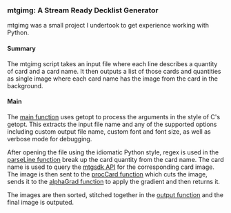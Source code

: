 ### mtgimg: A Stream Ready Decklist Generator

mtgimg was a small project I undertook to get experience working with Python.

#### Summary
The mtgimg script takes an input file where each line describes a quantity of card and a card name. It then outputs a list of those cards and quantities as single image where each card name has the image from the card in the background.

#### Main
The [main function](https://github.com/DFXLuna/mtgimg/blob/master/mtgimg.py#L19-95) uses getopt to process the arguments in the style of C's getopt. This extracts the input file name and any of the supported options including custom output file name, custom font and font size, as well as verbose mode for debugging.

After opening the file using the idiomatic Python style, regex is used in the [parseLine function](https://github.com/DFXLuna/mtgimg/blob/master/mtgimg.py#L147-154) break up the card quantity from the card name. The card name is used to query the [mtgsdk API](https://github.com/MagicTheGathering/mtg-sdk-python) for the corresponding card image. The image is then sent to the [procCard function](https://github.com/DFXLuna/mtgimg/blob/master/mtgimg.py#L99-144) which cuts the image, sends it to the [alphaGrad function](https://github.com/DFXLuna/mtgimg/blob/master/mtgimg.py#L172-180) to apply the gradient and then returns it.

The images are then sorted, stitched together in the [output function](https://github.com/DFXLuna/mtgimg/blob/master/mtgimg.py#L158-168) and the final image is outputed.